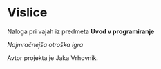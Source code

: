 # Vislice

Naloga pri vajah iz predmeta **Uvod v programiranje**

_Najmračnejša otroška igra_

Avtor projekta je Jaka Vrhovnik.
